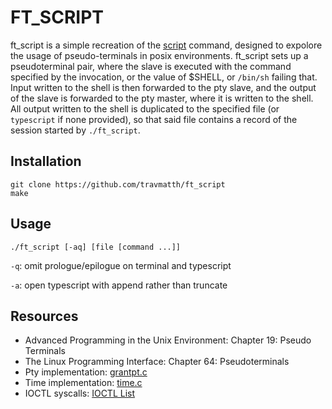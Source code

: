 # FT_SCRIPT

ft_script is a simple recreation of the [script](http://man7.org/linux/man-pages/man1/script.1.html) command, designed to expolore the usage of pseudo-terminals in posix environments. ft_script sets up a pseudoterminal pair, where the slave is executed with the command specified by the invocation, or the value of $SHELL, or `/bin/sh` failing that. Input written to the shell is then forwarded to the pty slave, and the output of the slave is forwarded to the pty master, where it is written to the shell. All output written to the shell is duplicated to the specified file (or `typescript` if none provided), so that said file contains a record of the session started by `./ft_script`.    

## Installation
```
git clone https://github.com/travmatth/ft_script
make
```

## Usage
```
./ft_script [-aq] [file [command ...]]
```

`-q`: omit prologue/epilogue on terminal and typescript

`-a`: open typescript with append rather than truncate

## Resources

- Advanced Programming in the Unix Environment: Chapter 19: Pseudo Terminals
- The Linux Programming Interface: Chapter 64: Pseudoterminals
- Pty implementation: [grantpt.c](https://opensource.apple.com/source/Libc/Libc-825.25/stdlib/grantpt.c)
- Time implementation: [time.c](https://code.woboq.org/userspace/glibc/sysdeps/unix/sysv/linux/tcsetattr.c.html)
- IOCTL syscalls: [IOCTL List](https://www.freebsd.org/cgi/man.cgi?query=tty&sektion=4)